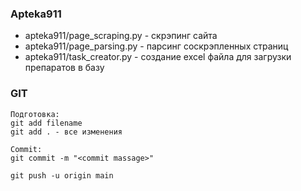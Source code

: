 ### Apteka911

* apteka911/page_scraping.py - скрэпинг сайта
* apteka911/page_parsing.py - парсинг соскрэпленных страниц
* apteka911/task_creator.py - создание excel файла для загрузки препаратов в базу

### GIT

```shell
Подготовка:
git add filename
git add . - все изменения

Commit:
git commit -m "<commit massage>"

git push -u origin main
```
